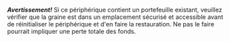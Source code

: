 **_Avertissement!_** Si ce périphérique contient un portefeuille existant, veuillez vérifier que la graine est dans un emplacement sécurisé et accessible avant de réinitialiser le périphérique et d'en faire la restauration. Ne pas le faire pourrait impliquer une perte totale des fonds.
